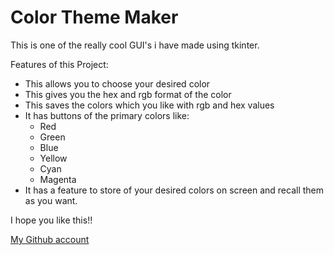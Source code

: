 # Color Theme Maker

This is one of the really cool GUI's i have made using tkinter.
    
Features of this Project:
  - This allows you to choose your desired color
  - This gives you the hex and rgb format of the color
  - This saves the colors which you like with rgb and hex values
  - It has buttons of the primary colors like:
      - Red
      - Green
      - Blue
      - Yellow
      - Cyan
      - Magenta
  - It has a feature to store of your desired colors on screen and recall them as you want.

I hope you like this!!

[My Github account](https://github.com/MayankDev-11/)
